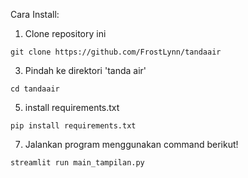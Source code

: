 Cara Install:
1. Clone repository ini
```
git clone https://github.com/FrostLynn/tandaair
```
3. Pindah ke direktori 'tanda air'
```
cd tandaair
```
5. install requirements.txt
```
pip install requirements.txt
```
7. Jalankan program menggunakan command berikut!
```
streamlit run main_tampilan.py
```
